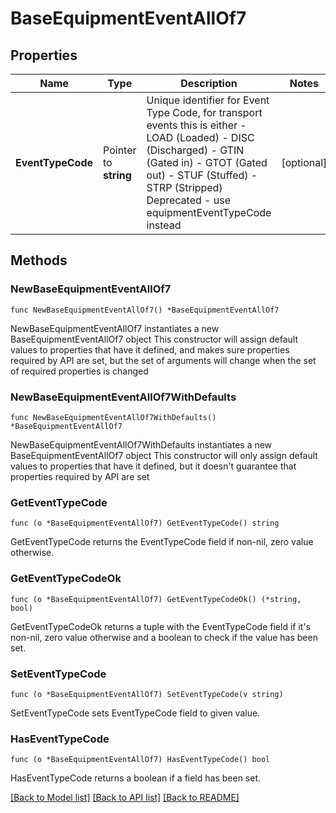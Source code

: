 # BaseEquipmentEventAllOf7

## Properties

Name | Type | Description | Notes
------------ | ------------- | ------------- | -------------
**EventTypeCode** | Pointer to **string** | Unique identifier for Event Type Code, for transport events this is either - LOAD (Loaded) - DISC (Discharged) - GTIN (Gated in) - GTOT (Gated out) - STUF (Stuffed) - STRP (Stripped)  Deprecated - use equipmentEventTypeCode instead  | [optional] 

## Methods

### NewBaseEquipmentEventAllOf7

`func NewBaseEquipmentEventAllOf7() *BaseEquipmentEventAllOf7`

NewBaseEquipmentEventAllOf7 instantiates a new BaseEquipmentEventAllOf7 object
This constructor will assign default values to properties that have it defined,
and makes sure properties required by API are set, but the set of arguments
will change when the set of required properties is changed

### NewBaseEquipmentEventAllOf7WithDefaults

`func NewBaseEquipmentEventAllOf7WithDefaults() *BaseEquipmentEventAllOf7`

NewBaseEquipmentEventAllOf7WithDefaults instantiates a new BaseEquipmentEventAllOf7 object
This constructor will only assign default values to properties that have it defined,
but it doesn't guarantee that properties required by API are set

### GetEventTypeCode

`func (o *BaseEquipmentEventAllOf7) GetEventTypeCode() string`

GetEventTypeCode returns the EventTypeCode field if non-nil, zero value otherwise.

### GetEventTypeCodeOk

`func (o *BaseEquipmentEventAllOf7) GetEventTypeCodeOk() (*string, bool)`

GetEventTypeCodeOk returns a tuple with the EventTypeCode field if it's non-nil, zero value otherwise
and a boolean to check if the value has been set.

### SetEventTypeCode

`func (o *BaseEquipmentEventAllOf7) SetEventTypeCode(v string)`

SetEventTypeCode sets EventTypeCode field to given value.

### HasEventTypeCode

`func (o *BaseEquipmentEventAllOf7) HasEventTypeCode() bool`

HasEventTypeCode returns a boolean if a field has been set.


[[Back to Model list]](../README.md#documentation-for-models) [[Back to API list]](../README.md#documentation-for-api-endpoints) [[Back to README]](../README.md)


